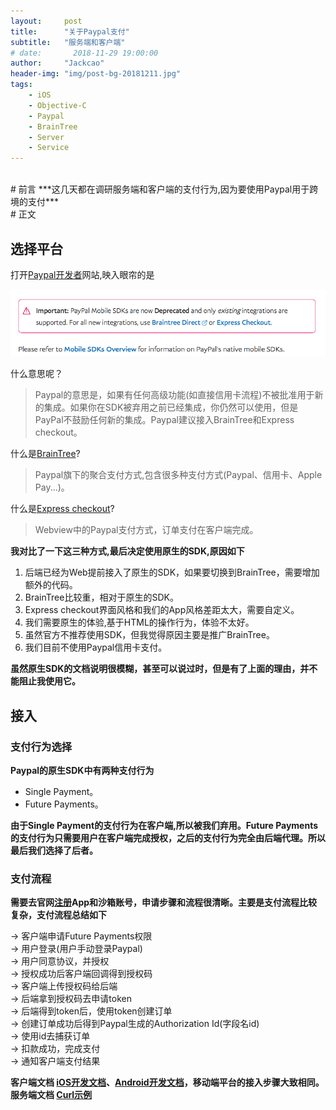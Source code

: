 ```yaml
---
layout:     post
title:      "关于Paypal支付"
subtitle:   "服务端和客户端"
# date:       2018-11-29 19:00:00
author:     "Jackcao"
header-img: "img/post-bg-20181211.jpg"
tags:
    - iOS
    - Objective-C
    - Paypal
    - BrainTree
    - Server
    - Service
--- 
```


<br>   
# 前言
***这几天都在调研服务端和客户端的支付行为,因为要使用Paypal用于跨境的支付***

<br>
# 正文

## 选择平台

打开[Paypal开发者](https://developer.paypal.com/docs/integration/mobile/ios-integration-guide/)网站,映入眼帘的是

![post-paypal-warning](/img/in-post/in-post-201811/post-paypal-warning.png)

什么意思呢？
> Paypal的意思是，如果有任何高级功能(如直接信用卡流程)不被批准用于新的集成。如果你在SDK被弃用之前已经集成，你仍然可以使用，但是PayPal不鼓励任何新的集成。Paypal建议接入BrainTree和Express checkout。

什么是[BrainTree](https://www.braintreepayments.com)?
> Paypal旗下的聚合支付方式,包含很多种支付方式(Paypal、信用卡、Apple Pay...)。

什么是[Express checkout](https://developer.paypal.com/docs/checkout/)?
> Webview中的Paypal支付方式，订单支付在客户端完成。

**我对比了一下这三种方式,最后决定使用原生的SDK,原因如下**
1. 后端已经为Web提前接入了原生的SDK，如果要切换到BrainTree，需要增加额外的代码。
2. BrainTree比较重，相对于原生的SDK。
3. Express checkout界面风格和我们的App风格差距太大，需要自定义。
4. 我们需要原生的体验,基于HTML的操作行为，体验不太好。
5. 虽然官方不推荐使用SDK，但我觉得原因主要是推广BrainTree。
6. 我们目前不使用Paypal信用卡支付。

**虽然原生SDK的文档说明很模糊，甚至可以说过时，但是有了上面的理由，并不能阻止我使用它。**

## 接入

### 支付行为选择

**Paypal的原生SDK中有两种支付行为**
* Single Payment。
* Future Payments。

**由于Single Payment的支付行为在客户端,所以被我们弃用。Future Payments的支付行为只需要用户在客户端完成授权，之后的支付行为完全由后端代理。所以最后我们选择了后者。**

### 支付流程

**需要去官网[注册](https://www.paypal.com/signin?returnUri=https%3A%2F%2Fdeveloper.paypal.com%2Fdeveloper%2Fapplications)App和沙箱账号，申请步骤和流程很清晰。主要是支付流程比较复杂，支付流程总结如下**

 → 客户端申请Future Payments权限<br>
 → 用户登录(用户手动登录Paypal)<br>
 → 用户同意协议，并授权<br>
 → 授权成功后客户端回调得到授权码<br>
 → 客户端上传授权码给后端<br>
 → 后端拿到授权码去申请token<br>
 → 后端得到token后，使用token创建订单<br>
 → 创建订单成功后得到Paypal生成的Authorization Id(字段名id)<br>
 → 使用id去捕获订单<br>
 → 扣款成功，完成支付<br>
 → 通知客户端支付结果<br>

**客户端文档 [iOS开发文档](https://github.com/paypal/PayPal-iOS-SDK/blob/master/docs/future_payments_mobile.md)、[Android开发文档](https://github.com/paypal/PayPal-Android-SDK/blob/master/docs/future_payments_mobile.md)，移动端平台的接入步骤大致相同。**
**服务端文档 [Curl示例](https://github.com/paypal/PayPal-Android-SDK/blob/master/docs/future_payments_server.md)**